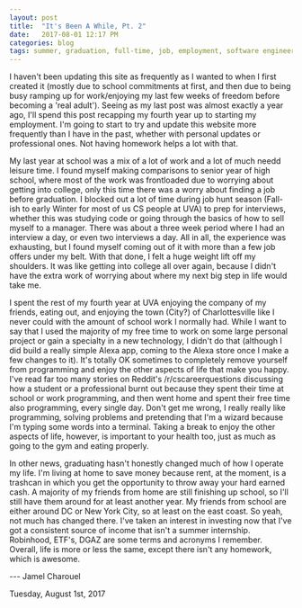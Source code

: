 ```yaml
---
layout: post
title:  "It's Been A While, Pt. 2"
date:   2017-08-01 12:17 PM
categories: blog
tags: summer, graduation, full-time, job, employment, software engineer, fourth year, senior year
---
```


I haven't been updating this site as frequently as I wanted to when I first created it (mostly due to school commitments at first, and then due to being busy ramping up for work/enjoying my last few weeks of freedom before becoming a 'real adult'). Seeing as my last post was almost exactly a year ago, I'll spend this post recapping my fourth year up to starting my employment. I'm going to start to try and update this website more frequently than I have in the past, whether with personal updates or professional ones. Not having homework helps a lot with that. 

My last year at school was a mix of a lot of work and a lot of much needd leisure time. I found myself making comparisons to senior year of high school, where most of the work was frontloaded due to worrying about getting into college, only this time there was a worry about finding a job before graduation. I blocked out a lot of time during job hunt season (Fall-ish to early Winter for most of us CS people at UVA) to prep for interviews, whether this was studying code or going through the basics of how to sell myself to a manager. There was about a three week period where I had an interview a day, or even two interviews a day. All in all, the experience was exhausting, but I found myself coming out of it with more than a few job offers under my belt. With that done, I felt a huge weight lift off my shoulders. It was like getting into college all over again, because I didn't have the extra work of worrying about where my next big step in life would take me.

I spent the rest of my fourth year at UVA enjoying the company of my friends, eating out, and enjoying the town (City?) of Charlottesville like I never could with the amount of school work I normally had. While I want to say that I used the majority of my free time to work on some large personal project or gain a specialty in a new technology, I didn't do that (although I did build a really simple Alexa app, coming to the Alexa store once I make a few changes to it). It's totally OK sometimes to completely remove yourself from programming and enjoy the other aspects of life that make you happy. I've read far too many stories on Reddit's /r/cscareerquestions discussing how a student or a professional burnt out because they spent their time at school or work programming, and then went home and spent their free time also programming, every single day. Don't get me wrong, I really really like programming, solving problems and pretending that I'm a wizard because I'm typing some words into a terminal. Taking a break to enjoy the other aspects of life, however, is important to your health too, just as much as going to the gym and eating properly. 

In other news, graduating hasn't honestly changed much of how I operate my life. I'm living at home to save money because rent, at the moment, is a trashcan in which you get the opportunity to throw away your hard earned cash. A majority of my friends from home are still finishing up school, so I'll still have them around for at least another year. My friends from school are either around DC or New York City, so at least on the east coast. So yeah, not much has changed there. I've taken an interest in investing now that I've got a consistent source of income that isn't a summer internship. Robinhood, ETF's, DGAZ are some terms and acronyms I remember. Overall, life is more or less the same, except there isn't any homework, which is awesome. 


--- Jamel Charouel

Tuesday, August 1st, 2017
